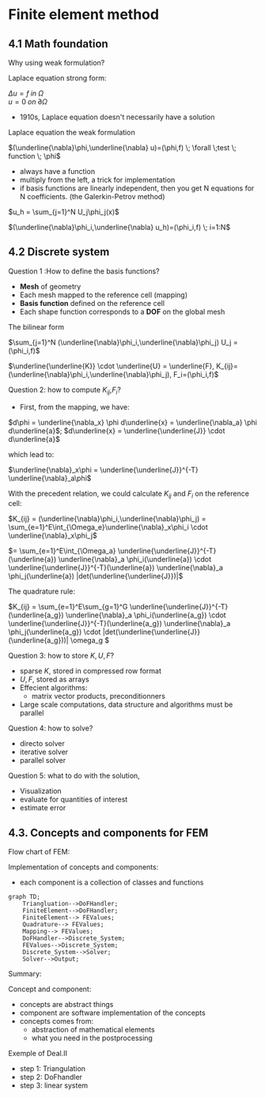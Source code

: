 #  Finite element method

## 4.1 Math foundation

 Why using weak formulation? 

Laplace equation strong form: 

$\Delta u = f  \; in \; \Omega$    
$u =0 \; on \; \partial\Omega$

- 1910s, Laplace equation doesn't necessarily have a solution
  
Laplace equation the weak formulation

$(\underline{\nabla}\phi,\underline{\nabla} u)=(\phi,f) \; \forall \;test \; function \; \phi$

- always have a function
- multiply from the left, a trick for implementation
- if basis functions are linearly independent, then you get N equations for N coefficients. (the Galerkin-Petrov method)
 
$u_h = \sum_{j=1}^N U_j\phi_j(x)$

$(\underline{\nabla}\phi_i,\underline{\nabla} u_h)=(\phi_i,f) \; i=1:N$

## 4.2 Discrete system
Question 1 :How to define the basis functions?
- **Mesh** of geometry
- Each mesh mapped to the reference cell (mapping)
- **Basis function** defined on the reference cell
- Each shape function corresponds to a **DOF** on the global mesh

The bilinear form

$\sum_{j=1}^N (\underline{\nabla}\phi_i,\underline{\nabla}\phi_j) U_j = (\phi_i,f)$

$\underline{\underline{K}} \cdot \underline{U} = \underline{F}, K_{ij}= (\underline{\nabla}\phi_i,\underline{\nabla}\phi_j), F_i=(\phi_i,f)$

Question 2: how to compute $K_{ij}$,$F_i$?

- First, from the mapping, we have:
  
$d\phi = \underline{\nabla_x} \phi d\underline{x} = \underline{\nabla_a} \phi d\underline{a}$; 
$d\underline{x} = \underline{\underline{J}} \cdot d\underline{a}$

which lead to:

$\underline{\nabla}_x\phi = \underline{\underline{J}}^{-T} \underline{\nabla}_a\phi$

With the precedent relation, we could calculate $K_{ij}$ and $F_i$ on the reference cell:

$K_{ij} = (\underline{\nabla}\phi_i,\underline{\nabla}\phi_j) 
= \sum_{e=1}^E\int_{\Omega_e}\underline{\nabla}_x\phi_i \cdot \underline{\nabla}_x\phi_j$

$= \sum_{e=1}^E\int_{\Omega_a} \underline{\underline{J}}^{-T}(\underline{a}) \underline{\nabla}_a \phi_i(\underline{a}) \cdot \underline{\underline{J}}^{-T}(\underline{a}) \underline{\nabla}_a \phi_j(\underline{a}) |det(\underline{\underline{J}})|$

The quadrature rule:

$K_{ij} = \sum_{e=1}^E\sum_{g=1}^G \underline{\underline{J}}^{-T}(\underline{a_g}) \underline{\nabla}_a \phi_i(\underline{a_g}) \cdot \underline{\underline{J}}^{-T}(\underline{a_g}) \underline{\nabla}_a \phi_j(\underline{a_g}) \cdot |det(\underline{\underline{J}}(\underline{a_g}))| \omega_g
$

Question 3: how to store $K,U,F$?

- sparse $K$, stored in compressed row format
- $U,F$, stored as arrays
- Effecient algorithms:
  - matrix vector products, preconditionners
- Large scale computations, data structure and algorithms must be parallel


Question 4: how to solve?

- directo solver
- iterative solver
- parallel solver

Question 5: what to do with the solution,

- Visualization
- evaluate for quantities of interest
- estimate error

## 4.3. Concepts and components for FEM
Flow chart of FEM:

Implementation of concepts and components:
- each component is a collection of classes and functions
```mermaid
graph TD;
    Triangluation-->DoFHandler;
    FiniteElement-->DoFHandler;
    FiniteElement--> FEValues;
    Quadrature--> FEValues;
    Mapping--> FEValues;
    DoFHandler-->Discrete_System;
    FEValues-->Discrete_System;
    Discrete_System-->Solver;
    Solver-->Output;
```
Summary:

Concept and component:
- concepts are abstract things
- component are software implementation of the concepts
- concepts comes from:
  - abstraction of mathematical elements 
  - what you need in the postprocessing


Exemple of Deal.II

- step 1: Triangulation
- step 2: DoFhandler
- step 3: linear system











